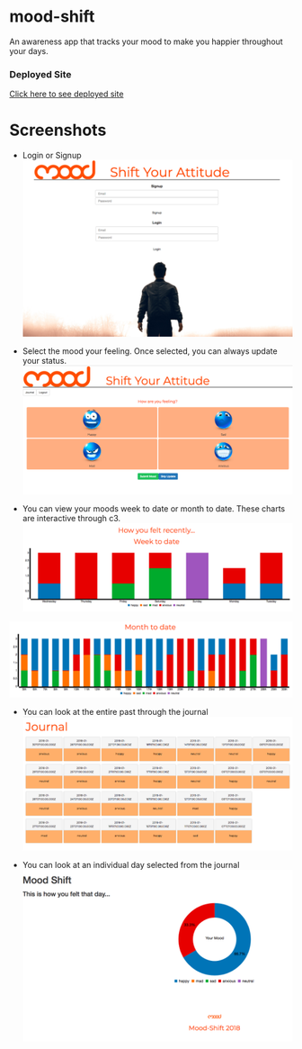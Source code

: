 # mood-shift
An awareness app that tracks your mood to make you happier throughout your days.

### Deployed Site
[Click here to see deployed site](https://www.google.com "Mood-Shift Signup")

# Screenshots
- Login or Signup
![alt text](https://github.com/WillofMike/mood-shift-react/blob/master/src/images/screenshots/moodshift-login.png?raw=true "Login Page")

- Select the mood your feeling. Once selected, you can always update your status.
![alt text](https://github.com/WillofMike/mood-shift-react/blob/master/src/images/screenshots/moodshift-choosemood.png?raw=true "Choose Mood Page")

- You can view your moods week to date or month to date. These charts are interactive through c3.
![alt text](https://github.com/WillofMike/mood-shift-react/blob/master/src/images/screenshots/moodshift-weektodate.png?raw=true "Week to Date Bar chart")

![alt text](https://github.com/WillofMike/mood-shift-react/blob/master/src/images/screenshots/moodshift-monthtodate.png?raw=true "Month to Date Bar chart")

- You can look at the entire past through the journal
![alt text](https://github.com/WillofMike/mood-shift-react/blob/master/src/images/screenshots/moodshift-journal.png?raw=true "Journal Page")

- You can look at an individual day selected from the journal
![alt text](https://github.com/WillofMike/mood-shift-react/blob/master/src/images/screenshots/moodshift-day.png?raw=true "Day page & pie chart")
